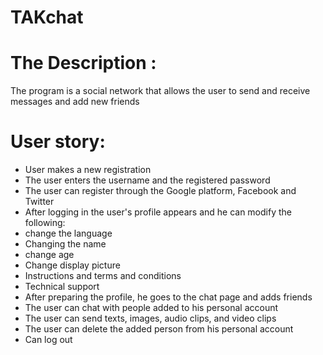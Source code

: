 # TAKchat



# The Description :

The program is a social network that allows the user to
send and receive messages and add new friends



# User story:


* User makes a new registration
* The user enters the username and the registered password
* The user can register through the Google platform, Facebook and Twitter
* After logging in the user's profile appears and he can modify the following:
* change the language
* Changing the name
* change age
* Change display picture
* Instructions and terms and conditions
* Technical support
* After preparing the profile, he goes to the chat page and adds friends
* The user can chat with people added to his personal account
* The user can send texts, images, audio clips, and video clips
* The user can delete the added person from his personal account
* Can log out
